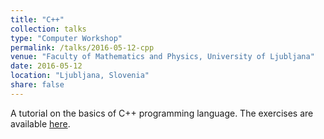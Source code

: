 ```yaml
---
title: "C++"
collection: talks
type: "Computer Workshop"
permalink: /talks/2016-05-12-cpp
venue: "Faculty of Mathematics and Physics, University of Ljubljana"
date: 2016-05-12
location: "Ljubljana, Slovenia"
share: false
---
```


A tutorial on the basics of C++ programming language. The exercises are available
[here](https://github.com/jureslak/racunalniske-delavnice/tree/master/fmf/c%2B%2B).

